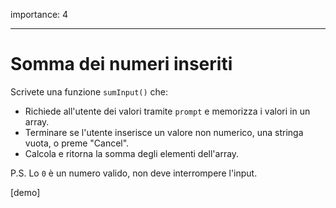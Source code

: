 importance: 4

---

# Somma dei numeri inseriti

Scrivete una funzione  `sumInput()` che:

- Richiede all'utente dei valori tramite `prompt` e memorizza i valori in un array.
- Terminare se l'utente inserisce un valore non numerico, una stringa vuota, o preme "Cancel".
- Calcola e ritorna la somma degli elementi dell'array.

P.S. Lo `0` è un numero valido, non deve interrompere l'input.

[demo]
